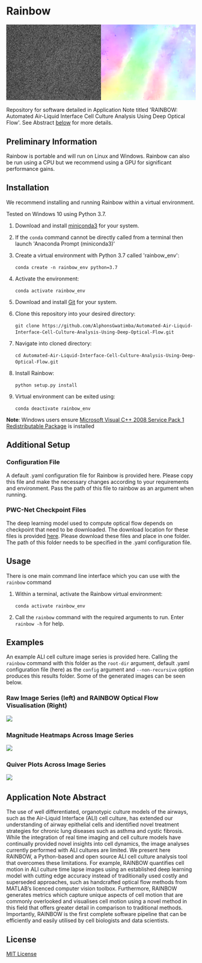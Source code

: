 # Rainbow

![](docs/readme/banner_img.png?raw=true "Rainbow")

Repository for software detailed in Application Note titled 'RAINBOW: Automated Air-Liquid Interface Cell Culture Analysis Using Deep Optical Flow'. See Abstract [below](#application-note-abstract) for more details.

## Preliminary Information

Rainbow is portable and will run on Linux and Windows. Rainbow can also be run using a CPU but we recommend using a GPU for significant performance gains.

## Installation

We recommend installing and running Rainbow within a virtual environment.

Tested on Windows 10 using Python 3.7.

1. Download and install [miniconda3](https://docs.conda.io/en/latest/miniconda.html) for your system.
2. If the `conda` command cannot be directly called from a terminal then launch 'Anaconda Prompt (miniconda3)'
3. Create a virtual environment with Python 3.7 called 'rainbow_env':

    ```conda create -n rainbow_env python=3.7```

4. Activate the environment:

   ```conda activate rainbow_env```

5. Download and install [Git](https://git-scm.com/downloads) for your system.
6. Clone this repository into your desired directory:

   ```git clone https://github.com/AlphonsGwatimba/Automated-Air-Liquid-Interface-Cell-Culture-Analysis-Using-Deep-Optical-Flow.git```

7. Navigate into cloned directory:

    ```cd Automated-Air-Liquid-Interface-Cell-Culture-Analysis-Using-Deep-Optical-Flow.git```
8. Install Rainbow:

   ```python setup.py install```
9. Virtual environment can be exited using:

    ```conda deactivate rainbow_env```


**Note**: Windows users ensure [Microsoft Visual C++ 2008 Service Pack 1 Redistributable Package](https://www.microsoft.com/en-US/download/details.aspx?id=26368) is installed


## Additional Setup

### Configuration File

A default .yaml configuration file for Rainbow is provided here. Please copy this file and make the necessary changes according to your requirements and environment. Pass the path of this file to rainbow as an argument when running.

### PWC-Net Checkpoint Files

The deep learning model used to compute optical flow depends on checkpoint that need to be downloaded. The download location for these files is provided [here](rainbow/optical_flow/checkpoints/pwc_net/pwcnet-lg-6-2-multisteps-chairsthingsmix/Checkpoint%20Files%20Download%20Location.txt). Please download these files and place in one folder. The path of this folder needs to be specified in the .yaml configuration file.
## Usage

There is one main command line interface which you can use with the ```rainbow``` command

1. Within a terminal, activate the Rainbow virtual environment:

   ```conda activate rainbow_env```

2. Call the `rainbow` command with the required arguments to run. Enter `rainbow -h` for help.

## Examples

An example ALI cell culture image series is provided here. Calling the `rainbow` command with this folder as the `root-dir` argument, default .yaml configuration file (here) as the `config` argument and `--non-recursive` option produces this results folder. Some of the generated images can be seen below.

### Raw Image Series (left) and RAINBOW Optical Flow Visualisation (Right)

<img src="docs/readme/raw_vs_flow.gif"/>

### Magnitude Heatmaps Across Image Series

<img src="docs/readme/heatmap.png" width="600"/>

### Quiver Plots Across Image Series

<img src="docs/readme/quiver_plot.png?raw=true" width="600"/>

## Application Note Abstract <a name="application-note-abstract"></a>

The use of well differentiated, organotypic culture models of the airways, such as the Air-Liquid Interface (ALI) cell culture, has extended our understanding of airway epithelial cells and identified novel treatment strategies for chronic lung diseases such as asthma and cystic fibrosis. While the integration of real time imaging and cell culture models have continually provided novel insights into cell dynamics, the image analyses currently performed with ALI cultures are limited. We present here RAINBOW, a Python-based and open source ALI cell culture analysis tool that overcomes these limitations. For example, RAINBOW quantifies cell motion in ALI culture time lapse images using an established deep learning model with cutting edge accuracy instead of traditionally used costly and superseded approaches, such as handcrafted optical flow methods from MATLAB’s licenced computer vision toolbox. Furthermore, RAINBOW generates metrics which capture unique aspects of cell motion that are commonly overlooked and visualises cell motion using a novel method in this field that offers greater detail in comparison to traditional methods. Importantly, RAINBOW is the first complete software pipeline that can be efficiently and easily utilised by cell biologists and data scientists.


## License

[MIT License](LICENSE)
